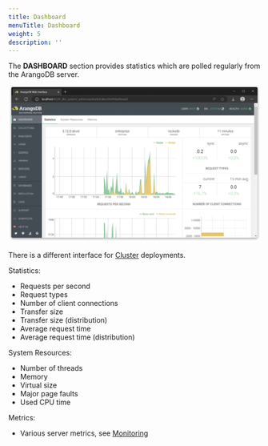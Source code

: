 ```yaml
---
title: Dashboard
menuTitle: Dashboard
weight: 5
description: ''
---
```

The **DASHBOARD** section provides statistics which are polled regularly from the
ArangoDB server.

![Web Interface Dashboard](../../../images/ui-dashboard.webp)

There is a different interface for [Cluster](cluster.md) deployments.

Statistics:

 - Requests per second
 - Request types
 - Number of client connections
 - Transfer size
 - Transfer size (distribution)
 - Average request time
 - Average request time (distribution)

System Resources:

- Number of threads
- Memory
- Virtual size
- Major page faults
- Used CPU time

Metrics:

- Various server metrics, see [Monitoring](../../develop/http/monitoring.md#metrics)
